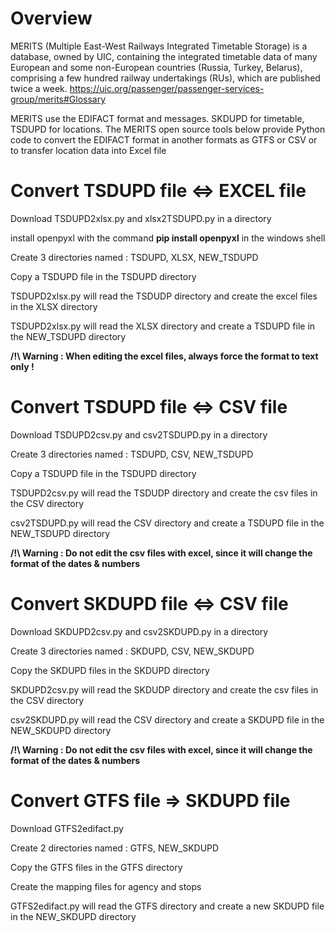 # Overview
MERITS (Multiple East-West Railways Integrated Timetable Storage) is a database, owned by UIC, containing the integrated timetable data of many European and some non-European countries (Russia, Turkey, Belarus), comprising a few hundred railway undertakings (RUs), which are published twice a week. https://uic.org/passenger/passenger-services-group/merits#Glossary

MERITS use the EDIFACT format and messages. SKDUPD for timetable, TSDUPD for locations. 
The MERITS open source tools below provide Python code to convert the EDIFACT format in another formats as GTFS or CSV or to transfer location data into Excel file

# Convert TSDUPD file <=> EXCEL file
Download TSDUPD2xlsx.py and xlsx2TSDUPD.py in a directory

install openpyxl with the command **pip install openpyxl** in the windows shell

Create 3 directories named : TSDUPD, XLSX, NEW_TSDUPD

Copy a TSDUPD file in the TSDUPD directory

TSDUPD2xlsx.py will read the TSDUDP directory and create the excel files in the XLSX directory

TSDUPD2xlsx.py will read the XLSX directory and create a TSDUPD file in the NEW_TSDUPD directory

**/!\ Warning : When editing the excel files, always force the format to text only !**

# Convert TSDUPD file <=> CSV file
Download TSDUPD2csv.py and csv2TSDUPD.py in a directory

Create 3 directories named : TSDUPD, CSV, NEW_TSDUPD

Copy a TSDUPD file in the TSDUPD directory

TSDUPD2csv.py will read the TSDUDP directory and create the csv files in the CSV directory

csv2TSDUPD.py will read the CSV directory and create a TSDUPD file in the NEW_TSDUPD directory

**/!\ Warning : Do not edit the csv files with excel, since it will change the format of the dates & numbers**

# Convert SKDUPD file <=> CSV file
Download SKDUPD2csv.py and csv2SKDUPD.py in a directory

Create 3 directories named : SKDUPD, CSV, NEW_SKDUPD

Copy the SKDUPD files in the SKDUPD directory

SKDUPD2csv.py will read the SKDUDP directory and create the csv files in the CSV directory

csv2SKDUPD.py will read the CSV directory and create a SKDUPD file in the NEW_SKDUPD directory

**/!\ Warning : Do not edit the csv files with excel, since it will change the format of the dates & numbers**

# Convert GTFS file => SKDUPD file
Download GTFS2edifact.py

Create 2 directories named : GTFS, NEW_SKDUPD

Copy the GTFS files in the GTFS directory

Create the mapping files for agency and stops

GTFS2edifact.py will read the GTFS directory and create a new SKDUPD file in the NEW_SKDUPD directory
